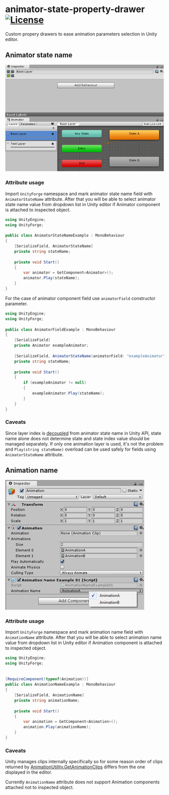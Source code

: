 # animator-state-property-drawer [![License](https://img.shields.io/badge/license-MIT-lightgrey.svg?style=flat)](http://mit-license.org)
Custom propery drawers to ease animation parameters selection in Unity editor.

## Animator state name

![screencast](Documentation/animator-state-controller-example.gif)

### Attribute usage

Import `UnityForge` namespace and mark animator state name field with `AnimatorStateName` attribute. After that you will be able to select animator state name value from dropdown list in Unity editor if Animator component is attached to inspected object.

```csharp
using UnityEngine;
using UnityForge;

public class AnimatorStateNameExample : MonoBehaviour
{
    [SerializeField, AnimatorStateName]
    private string stateName;

    private void Start()
    {
        var animator = GetComponent<Animator>();
        animator.Play(stateName);
    }
}
```

For the case of animator component field use `animatorField` constructor parameter.

```csharp
using UnityEngine;
using UnityForge;

public class AnimatorFieldExample : MonoBehaviour
{
    [SerializeField]
    private Animator exampleAnimator;

    [SerializeField, AnimatorStateName(animatorField: "exampleAnimator")]
    private string stateName;

    private void Start()
    {
        if (exampleAnimator != null)
        {
            exampleAnimator.Play(stateName);
        }
    }
}
```

### Caveats

Since layer index is [decoupled](https://docs.unity3d.com/ScriptReference/Animator.Play.html) from animator state name in Unity API, state name alone does not determine state and state index value should be managed separately. If only one animation layer is used, it's not the problem and `Play(string stateName)` overload can be used safely for fields using `AnimatorStateName` attribute.

## Animation name

![screencast](Documentation/animation-name-example.png)

### Attribute usage

Import `UnityForge` namespace and mark animation name field with `AnimationName` attribute. After that you will be able to select animation name value from dropdown list in Unity editor if Animation component is attached to inspected object.

```csharp
using UnityEngine;
using UnityForge;


[RequireComponent(typeof(Animation))]
public class AnimationNameExample : MonoBehaviour
{
    [SerializeField, AnimationName]
    private string animationName;

    private void Start()
    {
        var animation = GetComponent<Animation>();
        animation.Play(animationName);
    }
}
```

### Caveats

Unity manages clips internally specifically so for some reason order of clips returned by [AnimationUtility.GetAnimationClips](https://docs.unity3d.com/ScriptReference/AnimationUtilityGetAnimationClips.html) differs from the one displayed in the editor.

Currently `AnimationName` attribute does not support Animation components attached not to inspected object.
